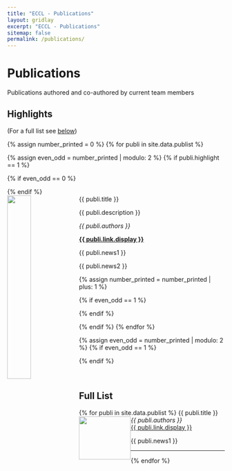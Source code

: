 ```yaml
---
title: "ECCL - Publications"
layout: gridlay
excerpt: "ECCL - Publications"
sitemap: false
permalink: /publications/
---
```



# Publications

Publications authored and co-authored by current team members

## Highlights

(For a full list see [below](#full-list))

{% assign number_printed = 0 %}
{% for publi in site.data.publist %}

{% assign even_odd = number_printed | modulo: 2 %}
{% if publi.highlight == 1 %}

{% if even_odd == 0 %}
<div class="row">
{% endif %}

<div class="col-sm-6 clearfix">
 <div class="well">
  <pubtit>{{ publi.title }}</pubtit>
  <img src="{{ site.url }}{{ site.baseurl }}/images/pubpic/{{ publi.image }}" class="img-responsive" width="33%" style="float: left" />
  <p>{{ publi.description }}</p>
  <p><em>{{ publi.authors }}</em></p>
  <p><strong><a href="{{ publi.link.url }}">{{ publi.link.display }}</a></strong></p>
  <p class="text-success">{{ publi.news1 }}</p>
  <p> {{ publi.news2 }}</p>
  <div class="clearfix"></div>
 </div>
</div>

{% assign number_printed = number_printed | plus: 1 %}

{% if even_odd == 1 %}
</div>
{% endif %}

{% endif %}
{% endfor %}

{% assign even_odd = number_printed | modulo: 2 %}
{% if even_odd == 1 %}
</div>
{% endif %}

<p> &nbsp; </p>


## Full List

{% for publi in site.data.publist %}
  <img src="{{ site.url }}{{ site.baseurl }}/images/pubpic/{{ publi.image }}" class="img-responsive" style="float: left;" width="120" height="100">
  {{ publi.title }} <br />
  <em>{{ publi.authors }} </em><br /><a href="{{ publi.link.url }}">{{ publi.link.display }}</a>
  <p class="text-success">{{ publi.news1 }}</p>
  <div class="clearfix"></div>
  <hr>
{% endfor %}

